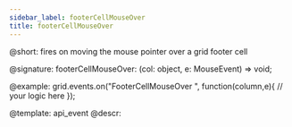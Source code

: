 ```yaml
---
sidebar_label: footerCellMouseOver
title: footerCellMouseOver
---          
```


@short: fires on moving the mouse pointer over a grid footer cell

@signature: footerCellMouseOver: (col: object, e: MouseEvent) => void;

<!-- @params:
- column		object		an object with a column configuration
- e				Event		a native event object -->

@example:
grid.events.on("FooterCellMouseOver ", function(column,e){
    // your logic here
});


@template: api_event
@descr:



